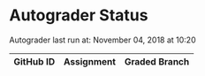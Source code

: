 # Autograder Status
Autograder last run at: November 04, 2018 at 10:20

| GitHub ID | Assignment | Graded Branch |
|-----------|------------|---------------|
